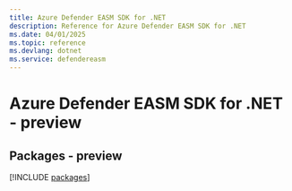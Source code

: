 ```yaml
---
title: Azure Defender EASM SDK for .NET
description: Reference for Azure Defender EASM SDK for .NET
ms.date: 04/01/2025
ms.topic: reference
ms.devlang: dotnet
ms.service: defendereasm
---
```

# Azure Defender EASM SDK for .NET - preview
## Packages - preview
[!INCLUDE [packages](defender-easm-index.md)]